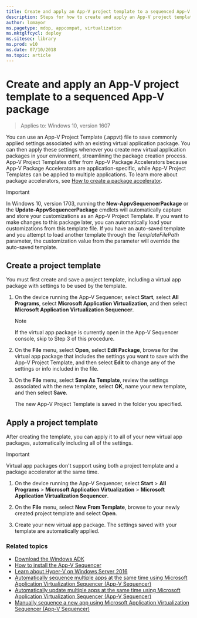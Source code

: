 ```yaml
---
title: Create and apply an App-V project template to a sequenced App-V package (Windows 10)
description: Steps for how to create and apply an App-V project template (.appvt) to a sequenced App-V package.
author: lomayor
ms.pagetype: mdop, appcompat, virtualization
ms.mktglfcycl: deploy
ms.sitesec: library
ms.prod: w10
ms.date: 07/10/2018
ms.topic: article
---
```

# Create and apply an App-V project template to a sequenced App-V package

>Applies to: Windows 10, version 1607

You can use an App-V Project Template (.appvt) file to save commonly applied settings associated with an existing virtual application package. You can then apply these settings whenever you create new virtual application packages in your environment, streamlining the package creation process. App-V Project Templates differ from App-V Package Accelerators because App-V Package Accelerators are application-specific, while App-V Project Templates can be applied to multiple applications. To learn more about package accelerators, see [How to create a package accelerator](appv-create-a-package-accelerator.md).

>[!IMPORTANT]
>In Windows 10, version 1703, running the **New-AppvSequencerPackage** or the **Update-AppvSequencerPackage** cmdlets will automatically capture and store your customizations as an App-V Project Template. If you want to make changes to this package later, you can automatically load your customizations from this template file. If you have an auto-saved template and you attempt to load another template through the *TemplateFilePath* parameter, the customization value from the parameter will override the auto-saved template.

## Create a project template

You must first create and save a project template, including a virtual app package with settings to be used by the template.

1. On the device running the App-V Sequencer, select **Start**, select **All Programs**, select **Microsoft Application Virtualization**, and then select **Microsoft Application Virtualization Sequencer**.

    >[!NOTE]
    >If the virtual app package is currently open in the App-V Sequencer console, skip to Step 3 of this procedure.

2. On the **File** menu, select **Open**, select **Edit Package**, browse for the virtual app package that includes the settings you want to save with the App-V Project Template, and then select **Edit** to change any of the settings or info included in the file.

3. On the **File** menu, select **Save As Template**, review the settings associated with the new template, select **OK**, name your new template, and then select **Save**.

    The new App-V Project Template is saved in the folder you specified.

## Apply a project template

After creating the template, you can apply it to all of your new virtual app packages, automatically including all of the settings.

>[!IMPORTANT]
>Virtual app packages don't support using both a project template and a package accelerator at the same time.

1. On the device running the App-V Sequencer, select **Start** > **All Programs** > **Microsoft Application Virtualization** > **Microsoft Application Virtualization Sequencer**.

2. On the **File** menu, select **New From Template**, browse to your newly created project template and select **Open**.

3. Create your new virtual app package. The settings saved with your template are automatically applied.

### Related topics

- [Download the Windows ADK](https://developer.microsoft.com/windows/hardware/windows-assessment-deployment-kit)
- [How to install the App-V Sequencer](appv-install-the-sequencer.md)
- [Learn about Hyper-V on Windows Server 2016](https://technet.microsoft.com/windows-server-docs/compute/hyper-v/hyper-v-on-windows-server)
- [Automatically sequence multiple apps at the same time using Microsoft Application Virtualization Sequencer (App-V Sequencer)](appv-auto-batch-sequencing.md)
- [Automatically update multiple apps at the same time using Microsoft Application Virtualization Sequencer (App-V Sequencer)](appv-auto-batch-updating.md)
- [Manually sequence a new app using Microsoft Application Virtualization Sequencer (App-V Sequencer)](appv-sequence-a-new-application.md)




